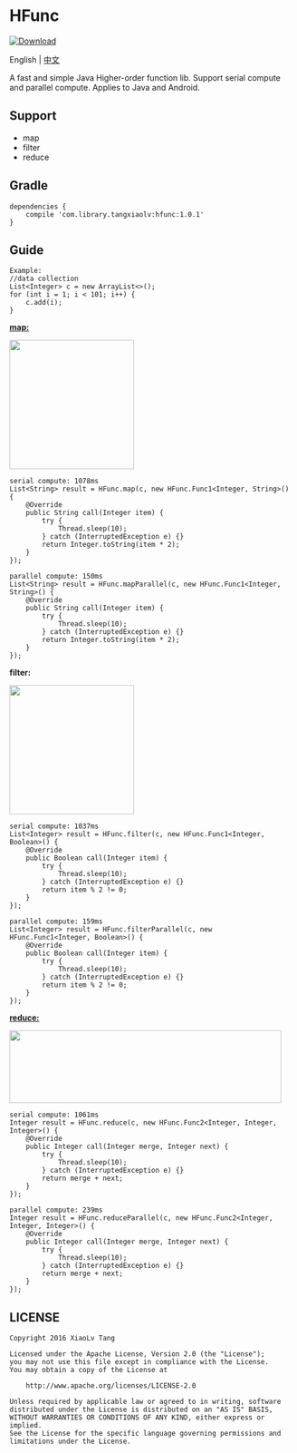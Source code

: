 # HFunc
[ ![Download](https://api.bintray.com/packages/tangxiaolv/maven/hfunc/images/download.svg) ](https://bintray.com/tangxiaolv/maven/hfunc/_latestVersion)

English | [中文](https://github.com/TangXiaoLv/HFunc/blob/master/README_CN.md) 

A fast and simple Java Higher-order function lib. Support serial compute and parallel compute.
Applies to Java and Android.

Support
---
+ map
+ filter
+ reduce

Gradle
---
    dependencies {
        compile 'com.library.tangxiaolv:hfunc:1.0.1'
    }

Guide
---
	Example:
	//data collection
    List<Integer> c = new ArrayList<>();
    for (int i = 1; i < 101; i++) {
        c.add(i);
    }

[**map:**](https://research.google.com/archive/mapreduce.html)

<img src="img/1.png" height= "228" width="220">

```
serial compute: 1078ms
List<String> result = HFunc.map(c, new HFunc.Func1<Integer, String>() {
    @Override
    public String call(Integer item) {
        try {
            Thread.sleep(10);
        } catch (InterruptedException e) {}
        return Integer.toString(item * 2);
    }
});

parallel compute: 150ms
List<String> result = HFunc.mapParallel(c, new HFunc.Func1<Integer, String>() {
    @Override
    public String call(Integer item) {
        try {
            Thread.sleep(10);
        } catch (InterruptedException e) {}
        return Integer.toString(item * 2);
    }
});
```

**filter:**

<img src="img/3.png" height= "228" width="220">

```
serial compute: 1037ms
List<Integer> result = HFunc.filter(c, new HFunc.Func1<Integer, Boolean>() {
    @Override
    public Boolean call(Integer item) {
        try {
            Thread.sleep(10);
        } catch (InterruptedException e) {}
        return item % 2 != 0;
    }
});
        
parallel compute: 159ms
List<Integer> result = HFunc.filterParallel(c, new HFunc.Func1<Integer, Boolean>() {
    @Override
    public Boolean call(Integer item) {
        try {
            Thread.sleep(10);
        } catch (InterruptedException e) {}
        return item % 2 != 0;
    }
});
```

[**reduce:**](https://research.google.com/archive/mapreduce.html)

<img src="img/2.png" height= "128" width="480">

```
serial compute: 1061ms
Integer result = HFunc.reduce(c, new HFunc.Func2<Integer, Integer, Integer>() {
    @Override
    public Integer call(Integer merge, Integer next) {
        try {
            Thread.sleep(10);
        } catch (InterruptedException e) {}
        return merge + next;
    }
});

parallel compute: 239ms
Integer result = HFunc.reduceParallel(c, new HFunc.Func2<Integer, Integer, Integer>() {
    @Override
    public Integer call(Integer merge, Integer next) {
        try {
            Thread.sleep(10);
        } catch (InterruptedException e) {}
        return merge + next;
    }
});
```

LICENSE
---

    Copyright 2016 XiaoLv Tang

    Licensed under the Apache License, Version 2.0 (the "License");
    you may not use this file except in compliance with the License.
    You may obtain a copy of the License at

        http://www.apache.org/licenses/LICENSE-2.0

    Unless required by applicable law or agreed to in writing, software
    distributed under the License is distributed on an "AS IS" BASIS,
    WITHOUT WARRANTIES OR CONDITIONS OF ANY KIND, either express or implied.
    See the License for the specific language governing permissions and
    limitations under the License.
